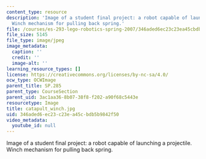 ```yaml
---
content_type: resource
description: 'Image of a student final project: a robot capable of launching a projectile.
  Winch mechanism for pulling back spring.'
file: /courses/es-293-lego-robotics-spring-2007/346aded6ec23c23ea45cbdb5b9842f50_catapult_winch.jpg
file_size: 5145
file_type: image/jpeg
image_metadata:
  caption: ''
  credit: ''
  image-alt: ''
learning_resource_types: []
license: https://creativecommons.org/licenses/by-nc-sa/4.0/
ocw_type: OCWImage
parent_title: SP.285
parent_type: CourseSection
parent_uid: 3ac1aa36-8b07-38f8-f202-a90f68c5443e
resourcetype: Image
title: catapult_winch.jpg
uid: 346aded6-ec23-c23e-a45c-bdb5b9842f50
video_metadata:
  youtube_id: null
---
```

Image of a student final project: a robot capable of launching a projectile. Winch mechanism for pulling back spring.